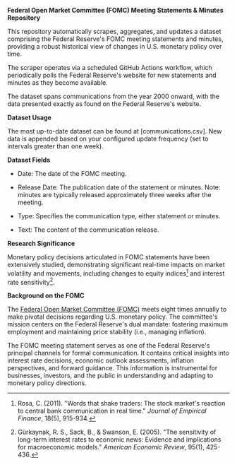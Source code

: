 **Federal Open Market Committee (FOMC) Meeting Statements & Minutes Repository**

This repository automatically scrapes, aggregates, and updates a dataset comprising the Federal Reserve's FOMC meeting statements and minutes, providing a robust historical view of changes in U.S. monetary policy over time.

The scraper operates via a scheduled GitHub Actions workflow, which periodically polls the Federal Reserve's website for new statements and minutes as they become available.

The dataset spans communications from the year 2000 onward, with the data presented exactly as found on the Federal Reserve's website.

**Dataset Usage**

The most up-to-date dataset can be found at [communications.csv]. New data is appended based on your configured update frequency (set to intervals greater than one week).

**Dataset Fields**

-  Date: The date of the FOMC meeting.

-  Release Date: The publication date of the statement or minutes. Note: minutes are typically released approximately three weeks after the meeting.

-  Type: Specifies the communication type, either statement or minutes.

-  Text: The content of the communication release.

**Research Significance**

Monetary policy decisions articulated in FOMC statements have been extensively studied, demonstrating significant real-time impacts on market volatility and movements, including changes to equity indices[^1] and interest rate sensitivity[^2].

[^1]: Rosa, C. (2011). "Words that shake traders: The stock market's reaction to central bank communication in real time." *Journal of Empirical Finance*, 18(5), 915-934.

[^2]: Gürkaynak, R. S., Sack, B., & Swanson, E. (2005). "The sensitivity of long-term interest rates to economic news: Evidence and implications for macroeconomic models." *American Economic Review*, 95(1), 425-436.

**Background on the FOMC**

The [Federal Open Market Committee (FOMC)](https://www.federalreserve.gov/monetarypolicy/fomc.htm) meets eight times annually to make pivotal decisions regarding U.S. monetary policy. The committee's mission centers on the Federal Reserve's dual mandate: fostering maximum employment and maintaining price stability (i.e., managing inflation).

The FOMC meeting statement serves as one of the Federal Reserve's principal channels for formal communication. It contains critical insights into interest rate decisions, economic outlook assessments, inflation perspectives, and forward guidance. This information is instrumental for businesses, investors, and the public in understanding and adapting to monetary policy directions.

